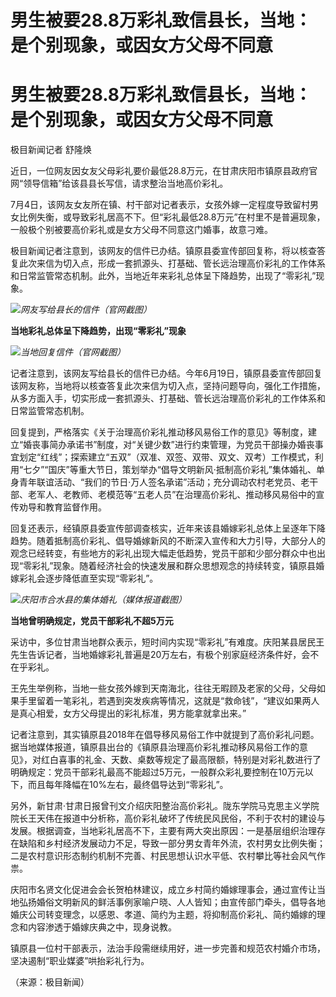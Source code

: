 # 男生被要28.8万彩礼致信县长，当地：是个别现象，或因女方父母不同意

# 男生被要28.8万彩礼致信县长，当地：是个别现象，或因女方父母不同意

极目新闻记者 舒隆焕

近日，一位网友因女友父母彩礼要价最低28.8万元，在甘肃庆阳市镇原县政府官网“领导信箱”给该县县长写信，请求整治当地高价彩礼。

7月4日，该网友女友所在镇、村干部对记者表示，女孩外嫁一定程度导致留村男女比例失衡，或导致彩礼居高不下。但“彩礼最低28.8万元”在村里不是普遍现象，一般极个别被要高价彩礼或是女方父母不同意这门婚事，故意刁难。

极目新闻记者注意到，该网友的信件已办结。镇原县委宣传部回复称，将以核查答复此次来信为切入点，形成一套抓源头、打基础、管长远治理高价彩礼的工作体系和日常监管常态机制。此外，当地近年来彩礼总体呈下降趋势，出现了“零彩礼”现象。

![](https://inews.gtimg.com/om_bt/OpLaJyRuibr2MJqizCX3zvzadLl3EWtxu_6AL3d4rXvnQAA/1000)_网友写给县长的信件（官网截图）_

**当地彩礼总体呈下降趋势，出现“零彩礼”现象**

![](https://inews.gtimg.com/news_bt/OCjAMr7K54qKa3bv8rq9hyYtxirqzo12kM1KamIQbo6gkAA/1000)_当地回复信件（官网截图）_

记者注意到，该网友写给县长的信件已办结。今年6月19日，镇原县委宣传部回复该网友称，当地将以核查答复此次来信为切入点，坚持问题导向，强化工作措施，从多方面入手，切实形成一套抓源头、打基础、管长远治理高价彩礼的工作体系和日常监管常态机制。

回复提到，严格落实《关于治理高价彩礼推动移风易俗工作的意见》等制度，建立“婚丧事简办承诺书”制度，对“关键少数”进行约束管理，为党员干部操办婚丧事宜划定“红线”；探索建立“五双”（双准、双签、双带、双文、双考）工作模式，利用“七夕”“国庆”等重大节日，策划举办“倡导文明新风·抵制高价彩礼”集体婚礼、单身青年联谊活动、“我们的节日·万人签名承诺”活动；充分调动农村老党员、老干部、老军人、老教师、老模范等“五老人员”在治理高价彩礼、推动移风易俗中的宣传劝导和教育监督作用。

回复还表示，经镇原县委宣传部调查核实，近年来该县婚嫁彩礼总体上呈逐年下降趋势。随着抵制高价彩礼、倡导婚嫁新风的不断深入宣传和大力引导，大部分人的观念已经转变，有些地方的彩礼出现大幅走低趋势，党员干部和少部分群众中也出现“零彩礼”现象。随着经济社会的快速发展和群众思想观念的持续转变，镇原县婚嫁彩礼会逐步降低直至实现“零彩礼”。

![](https://inews.gtimg.com/om_bt/Op91si88z1XxkKJ9k8sVLyRmT650iDXjSo7pXQdw8NOWMAA/1000)_庆阳市合水县的集体婚礼（媒体报道截图）_

**当地曾明确规定，党员干部彩礼不超5万元**

采访中，多位甘肃当地群众表示，短时间内实现“零彩礼”有难度。庆阳某县居民王先生告诉记者，当地婚嫁彩礼普遍是20万左右，有极个别家庭经济条件好，会不在乎彩礼。

王先生举例称，当地一些女孩外嫁到天南海北，往往无暇顾及老家的父母，父母如果手里留着一笔彩礼，若遇到突发疾病等情况，这就是“救命钱”，“建议如果两人是真心相爱，女方父母提出的彩礼标准，男方能拿就拿出来。”

记者注意到，其实镇原县2018年在倡导移风易俗工作中就提到了高价彩礼问题。据当地媒体报道，镇原县出台的《镇原县治理高价彩礼推动移风易俗工作的意见》，对红白喜事的礼金、天数、桌数等规定了最高限额，特别是对彩礼数进行了明确规定：党员干部彩礼最高不能超过5万元，一般群众彩礼要控制在10万元以下，而且每年降幅在10%左右，最终倡导达到“零彩礼”。

另外，新甘肃·甘肃日报曾刊文介绍庆阳整治高价彩礼。陇东学院马克思主义学院院长王天伟在报道中分析称，高价彩礼破坏了传统民风民俗，不利于农村的建设与发展。根据调查，当地彩礼居高不下，主要有两大突出原因：一是基层组织治理存在缺陷和乡村经济发展动力不足，导致一部分男女青年外流，农村男女比例失衡；二是农村意识形态制约机制不完善、村民思想认识水平低、农村攀比等社会风气作祟。

庆阳市名贤文化促进会会长贺柏林建议，成立乡村简约婚嫁理事会，通过宣传让当地弘扬婚俗文明新风的鲜活事例家喻户晓、人人皆知；由宣传部门牵头，倡导各地婚庆公司转变理念，以感恩、孝道、简约为主题，将抑制高价彩礼、简约婚嫁的理念和内容渗透于婚嫁庆典之中，现身说教。

镇原县一位村干部表示，法治手段需继续用好，进一步完善和规范农村婚介市场，坚决遏制“职业媒婆”哄抬彩礼行为。

（来源：极目新闻）

